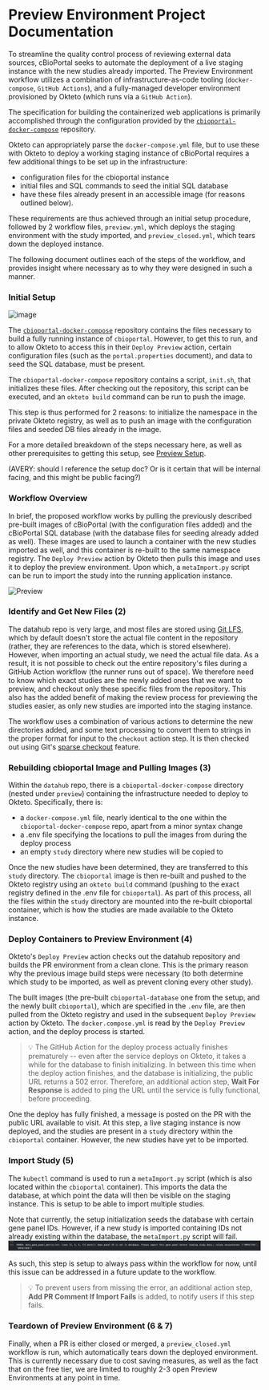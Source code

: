 # Preview Environment Project Documentation

To streamline the quality control process of reviewing external data sources, cBioPortal seeks to automate the deployment of a live staging instance with the new studies already imported. The Preview Environment workflow utilizes a combination of infrastructure-as-code tooling (`docker-compose`, `GitHub Actions`), and a fully-managed developer environment provisioned by Okteto (which runs via a `GitHub Action`).

The specification for building the containerized web applications is primarily accomplished through the configuration provided by the [`cbioportal-docker-compose`](https://github.com/cBioPortal/cbioportal-docker-compose) repository.

Okteto can appropriately parse the `docker-compose.yml` file, but to use these with Okteto to deploy a working staging instance of cBioPortal requires a few additional things to be set up in the infrastructure:

* configuration files for the cbioportal instance
* initial files and SQL commands to seed the initial SQL database
* have these files already present in an accessible image (for reasons outlined below).

These requirements are thus achieved through an initial setup procedure, followed by 2 workflow files, `preview.yml`, which deploys the staging environment with the study imported, and `preview_closed.yml`, which tears down the deployed instance.

The following document outlines each of the steps of the workflow, and provides insight where necessary as to why they were designed in such a manner.

### Initial Setup

![image](images/Intial_Setup.svg)

The [`cbioportal-docker-compose`](https://github.com/cBioPortal/cbioportal-docker-compose) repository contains the files necessary to build a fully running instance of `cbioportal`. However, to get this to run, and to allow Okteto to access this in their `Deploy Preview` action, certain configuration files (such as the `portal.properties` document), and data to seed the SQL database, must be present.

The `cbioportal-docker-compose` repository contains a script, `init.sh`, that initializes these files. After checking out the repository, this script can be executed, and an `okteto build` command can be run to push the image.

This step is thus performed for 2 reasons: to initialize the namespace in the private Okteto registry, as well as to push an image with the configuration files and seeded DB files already in the image.

For a more detailed breakdown of the steps necessary here, as well as other prerequisites to getting this setup, see [Preview Setup](Preview_Setup.md).

(AVERY: should I reference the setup doc? Or is it certain that will be internal facing, and this might be public facing?)

### Workflow Overview

In brief, the proposed workflow works by pulling the previously described pre-built images of cBioPortal (with the configuration files added) and the cBioPortal SQL database (with the database files for seeding already added as well). These images are used to launch a container with the new studies imported as well, and this container is re-built to the same namespace registry. The `Deploy Preview` action by Okteto then pulls this image and uses it to deploy the preview environment. Upon which, a `metaImport.py` script can be run to import the study into the running application instance.

![Preview](images/Preview2.svg)

### Identify and Get New Files (2)
The datahub repo is very large, and most files are stored using [Git LFS](https://git-lfs.com/), which by default doesn't store the actual file content in the repository (rather, they are references to the data, which is stored elsewhere). However, when importing an actual study, we need the actual file data. As a result, it is not possible to check out the entire repository's files during a GitHub Action workflow (the runner runs out of space). We therefore need to know which exact studies are the newly added ones that we want to preview, and checkout only these specific files from the repository. This also has the added benefit of making the review process for previewing the studies easier, as only new studies are imported into the staging instance.

The workflow uses a combination of various actions to determine the new directories added, and some text processing to convert them to strings in the proper format for input to the `checkout` action step. It is then checked out using Git's [sparse checkout](https://git-scm.com/docs/git-sparse-checkout) feature.

### Rebuilding cbioportal Image and Pulling Images (3)
Within the `datahub` repo, there is a `cbioportal-docker-compose` directory (nested under `preview`) containing the infrastructure needed to deploy to Okteto. Specifically, there is:
* a `docker-compose.yml` file, nearly identical to the one within the `cbioportal-docker-compose` repo, apart from a minor syntax change
* a .env file specifying the locations to pull the images from during the deploy process
* an empty `study` directory where new studies will be copied to

Once the new studies have been determined, they are transferred to this `study` directory. The `cbioportal` image is then re-built and pushed to the Okteto registry using an `okteto build` command (pushing to the exact registry defined in the .env file for `cbioportal`). As part of this process, all the files within the `study` directory are mounted into the re-built cbioportal container, which is how the studies are made available to the Okteto instance.


### Deploy Containers to Preview Environment (4)
Okteto's `Deploy Preview` action checks out the datahub repository and builds the PR environment from a clean clone. This is the primary reason why the previous image build steps were necessary (to both determine which study to be imported, as well as prevent cloning every other study). 

The built images (the pre-built `cbioportal-database` one from the setup, and the newly built `cbioportal`), which are specified in the `.env` file, are then pulled from the Okteto registry and used in the subsequent `Deploy Preview` action by Okteto. The `docker.compose.yml` is read by the `Deploy Preview` action, and the deploy process is started.

> :bulb: The GitHub Action for the deploy process actually finishes prematurely -- even after the service deploys on Okteto, it takes a while for the database to finish initializing. In between this time when the deploy action finishes, and the database is initializing, the public URL returns a 502 error. Therefore, an additional action step, **Wait For Response** is added to ping the URL until the service is fully functional, before proceeding.

One the deploy has fully finished, a message is posted on the PR with the public URL available to visit. At this step, a live staging instance is now deployed, and the studies are present in a `study` directory within the `cbioportal` container. However, the new studies have yet to be imported.

### Import Study (5)

The `kubectl` command is used to run a `metaImport.py` script (which is also located within the `cbioportal` container). This imports the data the database, at which point the data will then be visible on the staging instance. This is setup to be able to import multiple studies. 

Note that currently, the setup initialization seeds the database with certain gene panel IDs. However, if a new study is imported containing IDs not already existing within the database, the `metaImport.py` script will fail. 
![error](./gene_panel_error.png)

As such, this step is setup to always pass within the workflow for now, until this issue can be addressed in a future update to the workflow.

> :bulb: To prevent users from missing the error, an additional action step, **Add PR Comment If Import Fails** is added, to notify users if this step fails.


### Teardown of Preview Environment (6 & 7)

Finally, when a PR is either closed or merged, a `preview_closed.yml` workflow is run, which automatically tears down the deployed environment. This is currently necessary due to cost saving measures, as well as the fact that on the free tier, we are limited to roughly 2-3 open Preview Environments at any point in time.
